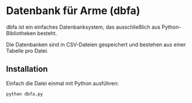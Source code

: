 # Datenbank für Arme (dbfa)

dbfa ist ein einfaches Datenbanksystem, das ausschließlich aus Python-Bibliotheken besteht.

Die Datenbanken sind in CSV-Dateien gespeichert und bestehen aus einer Tabelle pro Datei.

## Installation

Einfach die Datei einmal mit Python ausführen:

```python
python dbfa.py
```